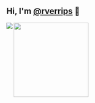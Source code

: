 ## Hi, I'm [@rverrips](https://github.com/rverrips) 👋

<img align="left" src="https://github-readme-stats.vercel.app/api?username=rverrips&theme=dark&show_icons=true&include_all_commits=true&count_private=true&border_radius=12">
<img align="left" src="https://github-readme-stats.vercel.app/api/top-langs/?username=rverrips&theme=dark&include_all_commits=true&count_private=true&langs_count=10&border_radius=12" height="195">
